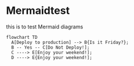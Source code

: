 # Mermaidtest
this is to test Mermaid diagrams

```mermaid
flowchart TD
  A[Deploy to production] --> B{Is it Friday?};
  B -- Yes -- C[Do Not Deploy!];
  C ----> E[Enjoy your weekend!];
  D ----> E{Enjoy your weekend!];
```
